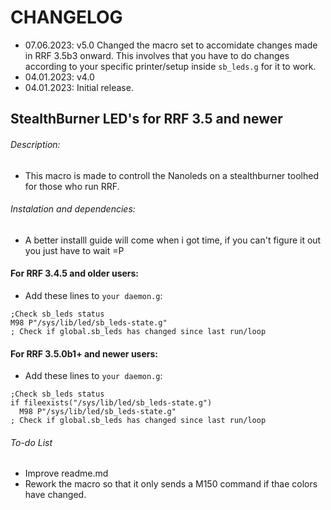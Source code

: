 # CHANGELOG
- 07.06.2023: v5.0 Changed the macro set to accomidate changes made in RRF 3.5b3 onward. This involves that you have to do changes according to your specific printer/setup inside `sb_leds.g` for it to work.
- 04.01.2023: v4.0 
- 04.01.2023: Initial release.

## StealthBurner LED's for RRF 3.5 and newer

###### Description:
- This macro is made to controll the Nanoleds on a stealthburner toolhed for those who run RRF.

###### Instalation and dependencies:
- A better installl guide will come when i got time, if you can't figure it out you just have to wait =P

#### For RRF 3.4.5 and older users:
- Add these lines to `your daemon.g`:
```
;Check sb_leds status
M98 P"/sys/lib/led/sb_leds-state.g"                                            ; Check if global.sb_leds has changed since last run/loop
```
#### For RRF 3.5.0b1+ and newer users:
- Add these lines to `your daemon.g`:
```
;Check sb_leds status
if fileexists("/sys/lib/led/sb_leds-state.g")
  M98 P"/sys/lib/led/sb_leds-state.g"                                          ; Check if global.sb_leds has changed since last run/loop
```

###### To-do List
- Improve readme.md
- Rework the macro so that it only sends a M150 command if thae colors have changed.